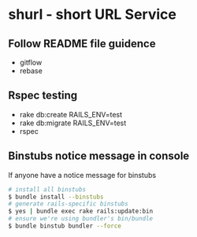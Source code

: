 # shurl - short URL Service

## Follow README file guidence

- gitflow
- rebase

## Rspec testing

- rake db:create RAILS_ENV=test
- rake db:migrate RAILS_ENV=test
- rspec

## Binstubs notice message in console

If anyone have a notice message for binstubs

```bash
# install all binstubs
$ bundle install --binstubs
# generate rails-specific binstubs
$ yes | bundle exec rake rails:update:bin
# ensure we're using bundler's bin/bundle
$ bundle binstub bundler --force
```
